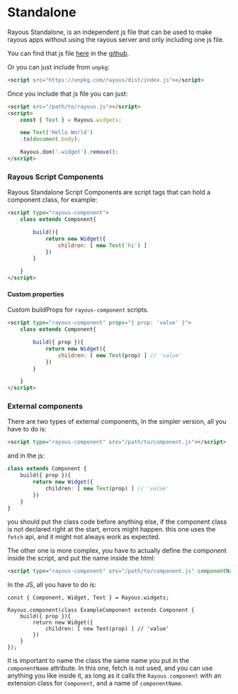 # Standalone
Rayous Standalone, is an independent js file that can be used to make rayous apps without using the rayous server and only including one js file.

You can find that js file [here](https://raw.githubusercontent.com/kevinJ045/guilib/main/dist/index.js) in the [github](https://github.com/kevinJ045/guilib/blob/main/dist/index.js).

Or you can just include from `unpkg`:
```html
<script src="https://unpkg.com/rayous/dist/index.js"></script>
```

Once you include that js file you can just:
```html
<script src="/path/to/rayous.js"></script>
<script>
	const { Text } = Rayous.widgets;

	new Text('Hello World')
	.to(document.body);

	Rayous.dom('.widget').remove();
</script>
```

### Rayous Script Components
Rayous Standalone Script Components are script tags that can hold a component class, for example:
```html
<script type="rayous-component">
	class extends Component{

		build(){
			return new Widget({
				children: [ new Text('hi') ]
			})
		}

	}
</script>
```

#### Custom properties
Custom buildProps for `rayous-component` scripts.
```html
<script type="rayous-component" props="{ prop: 'value' }">
	class extends Component{

		build({ prop }){
			return new Widget({
				children: [ new Text(prop) ] // 'value'
			})
		}

	}
</script>
```

### External components
There are two types of external components,
In the simpler version, all you have to do is:
```html
<script type="rayous-component" src="/path/to/component.js"></script>
```
and in the js:
```ts
class extends Component {
	build({ prop }){
		return new Widget({
			children: [ new Text(prop) ] // 'value'
		})
	}
}
```
you should put the class code before anything else, if the component class is not declared
right at the start, errors might happen. this one uses the `fetch` api, and it might not always work as expected.

The other one is more complex, you have to actually define the component inside the script, and put the name inside the html:
```html
<script type="rayous-component" src="/path/to/component.js" componentName="ExampleComponent"></script>
```
In the JS, all you have to do is:
```
const { Component, Widget, Text } = Rayous.widgets; 

Rayous.component(class ExampleComponent extends Component {
	build({ prop }){
		return new Widget({
			children: [ new Text(prop) ] // 'value'
		})
	}
});
```
It is important to name the class the same name you put in the `componentName` attribute. In this one, fetch is not used, and you can use anything you like inside it, as long as it calls the `Rayous.component` with an extension class for `Component`, and a name of `componentName`.
